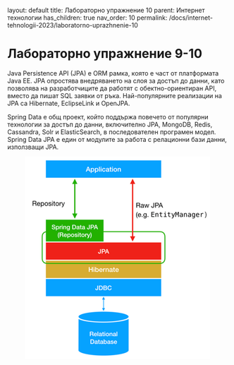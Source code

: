 ---
---
layout: default
title: Лабораторно упражнение 10
parent: Интернет технологии
has_children: true
nav_order: 10
permalink: /docs/internet-tehnologii-2023/laboratorno-uprazhnenie-10


# Лабораторно упражнение 9-10

Java Persistence API (JPA) е ORM рамка, която е част от платформата Java EE. JPA опростява внедряването на слоя за достъп до данни, като позволява на разработчиците да работят с обектно-ориентиран API, вместо да пишат SQL заявки от ръка. Най-популярните реализации на JPA са Hibernate, EclipseLink и OpenJPA.

Spring Data е общ проект, който поддържа повечето от популярни технологии за достъп до данни, включително JPA, MongoDB, Redis, Cassandra, Solr и ElasticSearch, в последователен програмен модел. Spring Data JPA е един от модулите за работа с релационни бази данни, използващи JPA.

<figure><img src="../../../assets/image (87).png" alt=""><figcaption></figcaption></figure>
